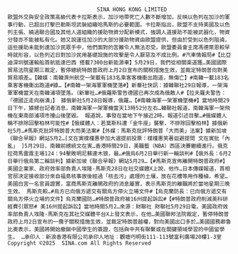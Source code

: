 
								SINA HONG KONG LIMITED							歐盟外交與安全政策高級代表卡拉斯表示，加沙地帶死亡人數不斷增加，反映以色列在加沙的軍事行動，已超出打擊巴勒斯坦武裝組織哈馬斯的必要範圍。卡拉斯指出，歐盟不支持美國及以色列主張、繞過聯合國及其他人道組織的援助物資分配新模式，強調人道援助不能被武器化，物資分發亦不能被私有化。她又說運往加沙的大部分援助物資由歐盟提供，但由於受到以色列阻撓，這些援助未能到達加沙民眾手中，他們面對的苦難令人無法忍受。歐盟委員會主席馮德萊恩較早時就形容，以色列近日對加沙民用基礎設施的攻擊是令人厭惡及不成比例。#汽車情報局#【比亞迪深圳號運輸船首航抵達巴西 搭載7300台新能源車】5月29日，我們從相關渠道獲…美國國際貿易法院星期三裁定，暫停總統特朗普政府上月2日宣布的關稅措施生效，並裁定特朗普向對美貿易順差…【韓媒：南韓濟州航空一架載有183名乘客客機衝出跑道，無傷亡】#南韓一載183名乘客客機衝出跑道#據…【#南韓一架海軍軍機墜落#】新華社快訊：據韓聯社29日報導，一架海軍軍機當天在南韓浦項墜落。（新華社…#俄羅斯警告德國已再次成為俄敵人#【拉夫羅夫警告：「德國正走向崩潰」】 據俄新社5月28日報導，俄羅…【#南韓海軍一架軍機墜機#】當地時間29日下午，據總台記者消息，南韓海軍一架軍機當天13時52分左右…韓聯社報道，南韓海軍一架飛機在東南部浦項市撞山後墜毀。 報道說，事發在當地下午接近2時。報道引述目擊…#俄媒體人稱不排除回擊柏林可能性#【俄媒體人：若莫斯科遭「金牛座」襲擊，不排除回擊柏林】據俄新社5月…#馬斯克批評特朗普大而美法案#【外媒：馬斯克批評特朗普「大而美」法案】據新加坡《聯合早報》網站5月2…[文在寅樸槿惠參加大選提前投票：樸槿惠笑著迴避提問 文在寅批「內亂」 ]5月29日，南韓前總統文在寅…香港時間29日，美職籃（NBA）西區決賽繼續進行。俄克拉荷馬雷霆主場124：94擊敗明尼蘇達木狼，最…#俄烏6月2日舉行新一輪談判#【俄外長：6月2日舉行俄烏第二輪談判】據新加坡《聯合早報》網站5月29…【#馬斯克宣佈離開特朗普政府#】美國企業家、政府效率部負責人埃隆·馬斯克28日在社交媒體X上說，他作…日本傳媒報道，首相官邸決定接收部分來自福島核事故後經過「核去污」處理的土壤，放在花槽等用作種植，希望…美國白宮一名官員證實，富商馬斯克離開政府的消息屬實，表示馬斯克的離職將於當地星期三晚生效。 馬斯克較…#烏方已向俄方遞交有關烏方停火立場文件#【烏克蘭防長：已向俄方遞交有關烏方停火立場的文件】烏克蘭國防…#特朗普政府被16州提起訴訟#【#特朗普政府削減美科研經費引眾怒# 美16州提起訴訟】當地時間5月2…來源：財聯社 財聯社5月29日電，美國政府效率部負責人埃隆·馬斯克在其社交媒體平台X上發文表示，在他…美國聯邦法院裁定，暫停特朗普政府上月2日宣布的一攬子關稅措施生效，並裁定特朗普越權，對向美國出口多於…美國國務卿魯比奧表示，美國將開始撤銷中國學生的簽證，包括與中共有聯繫或在關鍵領域學習的中國留學生。 …承印人︰新浪香港有限公司承印人地址︰觀塘巧明街111-113號富利廣場20樓1-3室 Copyright ©2025  SINA.com All Rights Reserved